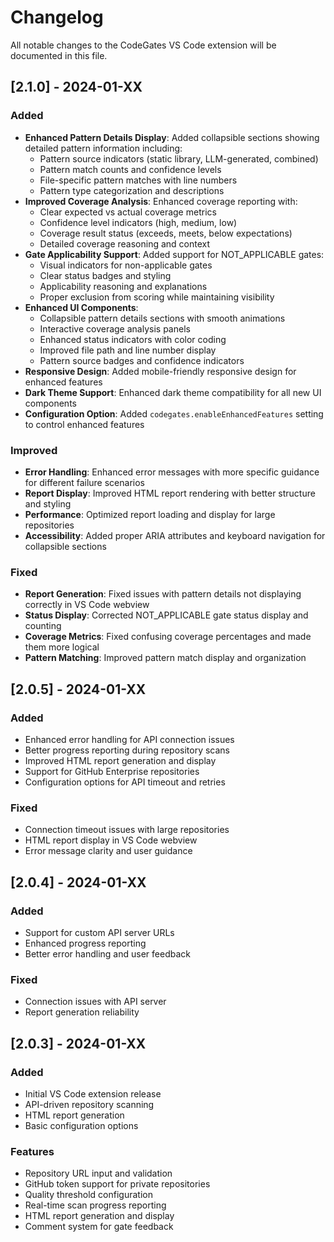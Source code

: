 # Changelog

All notable changes to the CodeGates VS Code extension will be documented in this file.

## [2.1.0] - 2024-01-XX

### Added
- **Enhanced Pattern Details Display**: Added collapsible sections showing detailed pattern information including:
  - Pattern source indicators (static library, LLM-generated, combined)
  - Pattern match counts and confidence levels
  - File-specific pattern matches with line numbers
  - Pattern type categorization and descriptions
- **Improved Coverage Analysis**: Enhanced coverage reporting with:
  - Clear expected vs actual coverage metrics
  - Confidence level indicators (high, medium, low)
  - Coverage result status (exceeds, meets, below expectations)
  - Detailed coverage reasoning and context
- **Gate Applicability Support**: Added support for NOT_APPLICABLE gates:
  - Visual indicators for non-applicable gates
  - Clear status badges and styling
  - Applicability reasoning and explanations
  - Proper exclusion from scoring while maintaining visibility
- **Enhanced UI Components**:
  - Collapsible pattern details sections with smooth animations
  - Interactive coverage analysis panels
  - Enhanced status indicators with color coding
  - Improved file path and line number display
  - Pattern source badges and confidence indicators
- **Responsive Design**: Added mobile-friendly responsive design for enhanced features
- **Dark Theme Support**: Enhanced dark theme compatibility for all new UI components
- **Configuration Option**: Added `codegates.enableEnhancedFeatures` setting to control enhanced features

### Improved
- **Error Handling**: Enhanced error messages with more specific guidance for different failure scenarios
- **Report Display**: Improved HTML report rendering with better structure and styling
- **Performance**: Optimized report loading and display for large repositories
- **Accessibility**: Added proper ARIA attributes and keyboard navigation for collapsible sections

### Fixed
- **Report Generation**: Fixed issues with pattern details not displaying correctly in VS Code webview
- **Status Display**: Corrected NOT_APPLICABLE gate status display and counting
- **Coverage Metrics**: Fixed confusing coverage percentages and made them more logical
- **Pattern Matching**: Improved pattern match display and organization

## [2.0.5] - 2024-01-XX

### Added
- Enhanced error handling for API connection issues
- Better progress reporting during repository scans
- Improved HTML report generation and display
- Support for GitHub Enterprise repositories
- Configuration options for API timeout and retries

### Fixed
- Connection timeout issues with large repositories
- HTML report display in VS Code webview
- Error message clarity and user guidance

## [2.0.4] - 2024-01-XX

### Added
- Support for custom API server URLs
- Enhanced progress reporting
- Better error handling and user feedback

### Fixed
- Connection issues with API server
- Report generation reliability

## [2.0.3] - 2024-01-XX

### Added
- Initial VS Code extension release
- API-driven repository scanning
- HTML report generation
- Basic configuration options

### Features
- Repository URL input and validation
- GitHub token support for private repositories
- Quality threshold configuration
- Real-time scan progress reporting
- HTML report generation and display
- Comment system for gate feedback 